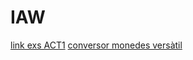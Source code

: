 # IAW

[link exs ACT1](https://docs.google.com/document/d/1ULmXNcu1KoJr4dtbNZXgE3w86GRWZGnPdcC3--Ete3M/edit?tab=t.0)
[conversor monedes versàtil](https://docs.google.com/document/d/1qheD5SjGaIqq1t8Kz3L5bIApjY4xK18_B-jo3nH290c/edit?tab=t.0)
